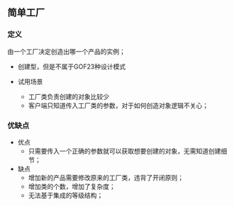 ## 简单工厂

### 定义

由一个工厂决定创造出哪一个产品的实例；

* 创建型，但是不属于GOF23种设计模式

* 试用场景
  * 工厂类负责创建的对象比较少
  * 客户端只知道传入工厂类的参数，对于如何创造对象逻辑不关心；

### 优缺点

* 优点
  * 只需要传入一个正确的参数就可以获取想要创建的对象，无需知道创建细节；
* 缺点
  * 增加新的产品需要修改原来的工厂类，违背了开闭原则；
  * 增加类的个数，增加了复杂度；
  * 无法基于集成的等级结构；

  